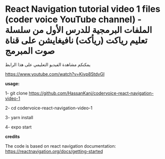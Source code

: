 # React Navigation tutorial video 1 files (coder voice YouTube channel) - الملفات البرمجية للدرس الأول من سلسلة تعليم رياكت (ريأكت) نافيغايشن على قناة صوت المبرمج 

يمكنكم مشاهدة الفيديو التعليمي على هذا الرابط

https://www.youtube.com/watch?v=Kivp8StdvGI

**usage:**

1- git clone https://github.com/HassanKanj/codervoice-react-navigation-video-1

2- cd codervoice-react-navigation-video-1

3- yarn install

4- expo start

**credits**

The code is based on react navigation documentation: https://reactnavigation.org/docs/getting-started

